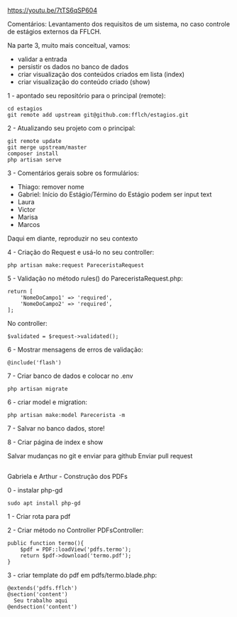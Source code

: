 https://youtu.be/7tTS6qSP604

Comentários: Levantamento dos requisitos de um sistema, no
caso controle de estágios externos da FFLCH.

Na parte 3, muito mais conceitual, vamos:

 - validar a entrada
 - persistir os dados no banco de dados
 - criar visualização dos conteúdos criados em lista (index)
 - criar visualização do conteúdo criado (show)

1 - apontado seu repositório para o principal (remote):

    cd estagios
    git remote add upstream git@github.com:fflch/estagios.git

2 - Atualizando seu projeto com o principal:

    git remote update
    git merge upstream/master
    composer install
    php artisan serve

3 - Comentários gerais sobre os formulários:

 - Thiago: remover nome
 - Gabriel: Início do Estágio/Término do Estágio podem ser input text
 - Laura
 - Victor
 - Marisa
 - Marcos

Daqui em diante, reproduzir no seu contexto

4 - Criação do Request e usá-lo no seu controller:

    php artisan make:request PareceristaRequest

5 - Validação no método rules() do PareceristaRequest.php:

    return [
        'NomeDoCampo1' => 'required',
        'NomeDoCampo2' => 'required',
    ];

No controller:

    $validated = $request->validated();

6 - Mostrar mensagens de erros de validação:

    @include('flash')

7 - Criar banco de dados e colocar no .env

    php artisan migrate

6 - criar model e migration:

    php artisan make:model Parecerista -m

7 - Salvar no banco dados, store!

8 - Criar página de index e show

Salvar mudanças no git e enviar para github
Enviar pull request

##
Gabriela e Arthur - Construção dos PDFs

0 - instalar php-gd

    sudo apt install php-gd

1 - Criar rota para pdf

2 - Criar método no Controller PDFsController:

    public function termo(){
        $pdf = PDF::loadView('pdfs.termo');
        return $pdf->download('termo.pdf');
    }

3 - criar template do pdf em pdfs/termo.blade.php:

    @extends('pdfs.fflch')
    @section('content')
      Seu trabalho aqui
    @endsection('content')



